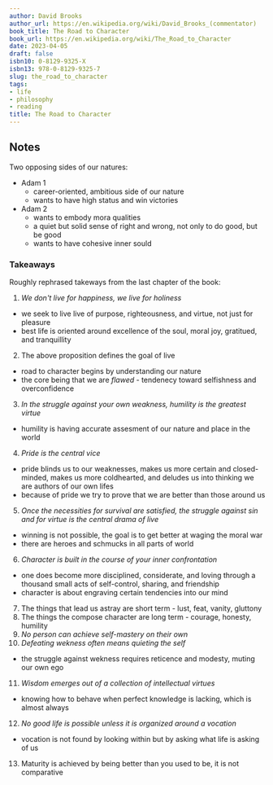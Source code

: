 ```yaml
---
author: David Brooks
author_url: https://en.wikipedia.org/wiki/David_Brooks_(commentator)
book_title: The Road to Character
book_url: https://en.wikipedia.org/wiki/The_Road_to_Character
date: 2023-04-05
draft: false
isbn10: 0-8129-9325-X
isbn13: 978-0-8129-9325-7
slug: the_road_to_character
tags:
- life
- philosophy
- reading
title: The Road to Character
---
```


## Notes

Two opposing sides of our natures:

- Adam 1
  - career-oriented, ambitious side of our nature
  - wants to have high status and win victories
- Adam 2
  - wants to embody mora qualities
  - a quiet but solid sense of right and wrong, not only to do good, but be good
  - wants to have cohesive inner sould

### Takeaways

Roughly rephrased takeways from the last chapter of the book:

1. _We don't live for happiness, we live for holiness_
  - we seek to live live of purpose, righteousness, and virtue, not just for pleasure
  - best life is oriented around excellence of the soul, moral joy, gratitued, and tranquillity
2. The above proposition defines the goal of live
  - road to character begins by understanding our nature
  - the core being that we are _flawed_ - tendenecy toward selfishness and overconfidence
3. _In the struggle against your own weakness, humility is the greatest virtue_
  - humility is having accurate assesment of our nature and place in the world
4. _Pride is the central vice_
  - pride blinds us to our weaknesses, makes us more certain and closed-minded, makes us more coldhearted, and deludes us into thinking we are authors of our own lifes
  - because of pride we try to prove that we are better than those around us
5. _Once the necessities for survival are satisfied, the struggle against sin and for virtue is the central drama of live_
  - winning is not possible, the goal is to get better at waging the moral war
  - there are heroes and schmucks in all parts of world
6. _Character is built in the course of your inner confrontation_
  - one does become more disciplined, considerate, and loving through a thousand small acts of self-control, sharing, and friendship
  - character is about engraving certain tendencies into our mind
7. The things that lead us astray are short term - lust, feat, vanity, gluttony
8. The things the compose character are long term - courage, honesty, humility
9. _No person can achieve self-mastery on their own_
10. _Defeating wekness often means quieting the self_
  - the struggle against wekness requires reticence and modesty, muting our own ego
11. _Wisdom emerges out of a collection of intellectual virtues_
  - knowing how to behave when perfect knowledge is lacking, which is almost always
12. _No good life is possible unless it is organized around a vocation_
  - vocation is not found by looking within but by asking what life is asking of us
13. Maturity is achieved by being better than you used to be, it is not comparative

